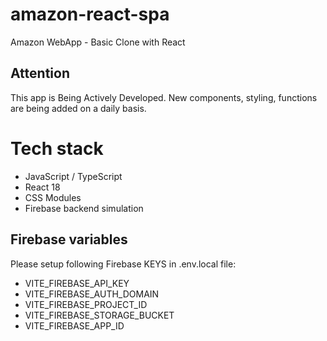 # amazon-react-spa

Amazon WebApp - Basic Clone with React

## Attention

This app is Being Actively Developed. New components, styling, functions are being added on a daily basis.

# Tech stack

- JavaScript / TypeScript
- React 18
- CSS Modules
- Firebase backend simulation

## Firebase variables

Please setup following Firebase KEYS in .env.local file:

- VITE_FIREBASE_API_KEY
- VITE_FIREBASE_AUTH_DOMAIN
- VITE_FIREBASE_PROJECT_ID
- VITE_FIREBASE_STORAGE_BUCKET
- VITE_FIREBASE_APP_ID
